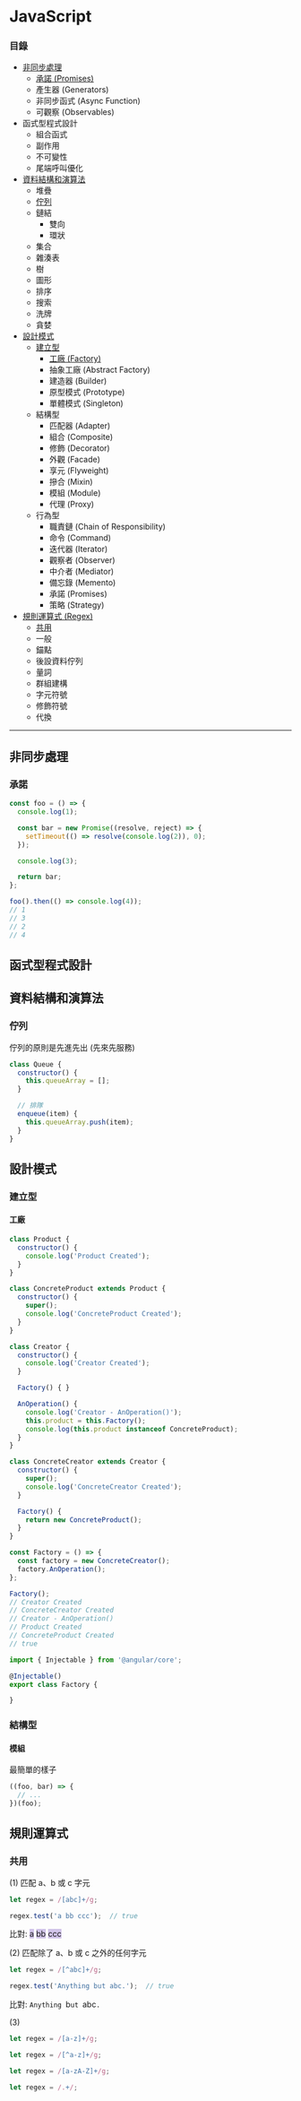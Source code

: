 # JavaScript

### 目錄

* [非同步處理](#非同步處理)
  * [承諾 (Promises)](#承諾)
  * 產生器 (Generators)
  * 非同步函式 (Async Function)
  * 可觀察 (Observables)
* 函式型程式設計
  * 組合函式
  * 副作用
  * 不可變性
  * 尾端呼叫優化
* [資料結構和演算法](#資料結構和演算法)
  * 堆疊
  * [佇列](#佇列)
  * 鏈結
    * 雙向
    * 環狀
  * 集合
  * 雜湊表
  * 樹
  * 圖形
  * 排序
  * 搜索
  * 洗牌
  * 貪婪
* [設計模式](#設計模式)
  * [建立型](#建立型)
    * [工廠 (Factory)](#工廠)
    * 抽象工廠 (Abstract Factory)
    * 建造器 (Builder)
    * 原型模式 (Prototype)
    * 單體模式 (Singleton)
  * 結構型
    * 匹配器 (Adapter)
    * 組合 (Composite)
    * 修飾 (Decorator)
    * 外觀 (Facade)
    * 享元 (Flyweight)
    * 摻合 (Mixin)
    * 模組 (Module)
    * 代理 (Proxy)
  * 行為型
    * 職責鏈 (Chain of Responsibility)
    * 命令 (Command)
    * 迭代器 (Iterator)
    * 觀察者 (Observer)
    * 中介者 (Mediator)
    * 備忘錄 (Memento)
    * 承諾 (Promises)
    * 策略 (Strategy)
* [規則運算式 (Regex)](#規則運算式)
  * [共用](#共用)
  * 一般
  * 錨點
  * 後設資料佇列
  * 量詞
  * 群組建構
  * 字元符號
  * 修飾符號
  * 代換

***

## 非同步處理

### 承諾

```js
const foo = () => {
  console.log(1);

  const bar = new Promise((resolve, reject) => {
    setTimeout(() => resolve(console.log(2)), 0);
  });

  console.log(3);

  return bar;
};

foo().then(() => console.log(4));
// 1
// 3
// 2
// 4
```

## 函式型程式設計

## 資料結構和演算法

### 佇列

佇列的原則是先進先出 (先來先服務)

```js
class Queue {
  constructor() {
    this.queueArray = [];
  }

  // 排隊
  enqueue(item) {
    this.queueArray.push(item);
  }
}
```

## 設計模式

### 建立型

#### 工廠

```js
class Product {
  constructor() {
    console.log('Product Created');
  }
}

class ConcreteProduct extends Product {
  constructor() {
    super();
    console.log('ConcreteProduct Created');
  }
}

class Creator {
  constructor() {
    console.log('Creator Created');
  }

  Factory() { }

  AnOperation() {
    console.log('Creator - AnOperation()');
    this.product = this.Factory();
    console.log(this.product instanceof ConcreteProduct);
  }
}

class ConcreteCreator extends Creator {
  constructor() {
    super();
    console.log('ConcreteCreator Created');
  }

  Factory() {
    return new ConcreteProduct();
  }
}

const Factory = () => {
  const factory = new ConcreteCreator();
  factory.AnOperation();
};

Factory();
// Creator Created
// ConcreteCreator Created
// Creator - AnOperation()
// Product Created
// ConcreteProduct Created
// true
```

```ts
import { Injectable } from '@angular/core';

@Injectable()
export class Factory {

}
```

### 結構型

#### 模組

最簡單的樣子

```js
((foo, bar) => {
  // ...
})(foo);
```

## 規則運算式

### 共用

(1) 匹配 a、b 或 c 字元

```js
let regex = /[abc]+/g;

regex.test('a bb ccc');  // true
```

比對: <span style="background: #D1C4E9">a</span> <span style="background: #D1C4E9">bb</span> <span style="background: #D1C4E9">ccc</span>

(2) 匹配除了 a、b 或 c 之外的任何字元

```js
let regex = /[^abc]+/g;

regex.test('Anything but abc.');  // true
```

比對: `Anything `b`ut `abc`.`

(3)

```js
let regex = /[a-z]+/g;
```

```js
let regex = /[^a-z]+/g;
```

```js
let regex = /[a-zA-Z]+/g;
```

```js
let regex = /.+/;
```
